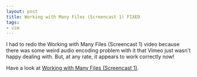 ```yaml
---
layout: post
title: Working with Many Files (Screencast 1) FIXED
tags:
- vim
---
```

I had to redo the Working with Many Files (Screencast 1) video because there was some weird audio encoding problem with it that Vimeo just wasn't happy dealing with. But, at any rate, it appears to work correctly now!

Have a look at [Working with Many Files (Screencast 1)](http://vimeo.com/6306508).

